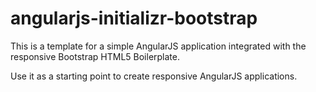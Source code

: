 angularjs-initializr-bootstrap
==============================

<p>This is a template for a simple AngularJS application integrated with the responsive Bootstrap HTML5 Boilerplate.</p>
<p>Use it as a starting point to create responsive AngularJS applications.</p>
